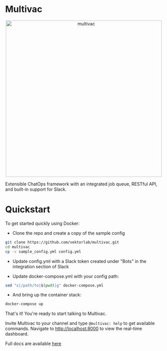 # Multivac

<p align="center">
  <img width="500px" src="https://raw.githubusercontent.com/vektorlab/multivac/master/logo.png" alt="multivac"/>
</p>

Extensible ChatOps framework with an integrated job queue, RESTful API, and built-in support for Slack.

# Quickstart

To get started quickly using Docker:
- Clone the repo and create a copy of the sample config
```bash
git clone https://github.com/vektorlab/multivac.git
cd multivac
cp -v sample_config.yml config.yml
```

- Update config.yml with a Slack token created under "Bots" in the integration section of Slack

- Update docker-compose.yml with your config path:
```bash
sed "s|/path/to|$(pwd)|g" docker-compose.yml
```
- And bring up the container stack:
```bash
docker-compose up
```

That's it! You're ready to start talking to Multivac.

Invite Multivac to your channel and type `@multivac: help` to get available commands. Navigate to [http://localhost:8000](http://localhost:8000) to view the real-time dashboard.

Full docs are available [here](http://multivac.vektor.nyc/)
